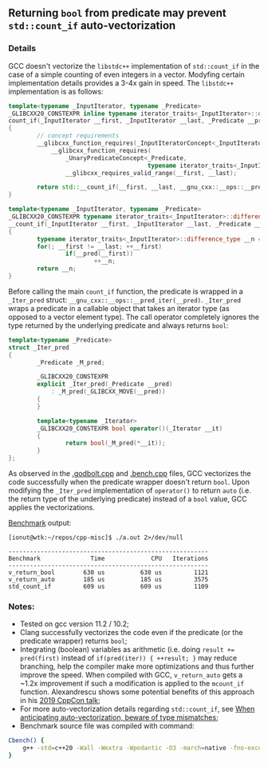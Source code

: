 ## Returning `bool` from predicate may prevent `std::count_if` auto-vectorization

### Details

GCC doesn't vectorize the ```libstdc++``` implementation of ```std::count_if``` in the case of a simple counting of even integers in a vector. Modyfing certain implementation details provides a 3-4x gain in speed.
The ```libstdc++``` implementation is as follows:

```cpp
template<typename _InputIterator, typename _Predicate>
_GLIBCXX20_CONSTEXPR inline typename iterator_traits<_InputIterator>::difference_type
count_if(_InputIterator __first, _InputIterator __last, _Predicate __pred)
{
        // concept requirements
        __glibcxx_function_requires(_InputIteratorConcept<_InputIterator>)
            __glibcxx_function_requires(
                _UnaryPredicateConcept<_Predicate,
                                       typename iterator_traits<_InputIterator>::value_type>)
                __glibcxx_requires_valid_range(__first, __last);

        return std::__count_if(__first, __last, __gnu_cxx::__ops::__pred_iter(__pred));
}

template<typename _InputIterator, typename _Predicate>
_GLIBCXX20_CONSTEXPR typename iterator_traits<_InputIterator>::difference_type
__count_if(_InputIterator __first, _InputIterator __last, _Predicate __pred)
{
        typename iterator_traits<_InputIterator>::difference_type __n = 0;
        for(; __first != __last; ++__first)
                if(__pred(__first))
                        ++__n;
        return __n;
}

```

Before calling the main ```count_if``` function, the predicate is wrapped in a ```_Iter_pred``` struct: ```__gnu_cxx::__ops::__pred_iter(__pred)```.
```_Iter_pred``` wraps a predicate in a callable object that takes an iterator type (as opposed to a vector element type). The call operator completely ignores the type returned by the underlying predicate and always returns ```bool```:

```cpp
template<typename _Predicate>
struct _Iter_pred
{
        _Predicate _M_pred;

        _GLIBCXX20_CONSTEXPR
        explicit _Iter_pred(_Predicate __pred)
            : _M_pred(_GLIBCXX_MOVE(__pred))
        {
        }

        template<typename _Iterator>
        _GLIBCXX20_CONSTEXPR bool operator()(_Iterator __it)
        {
                return bool(_M_pred(*__it));
        }
};
```

As observed in the [.godbolt.cpp](bool_returned_prevents_vectorization.godbolt.cpp) and [.bench.cpp](bool_returned_prevents_vectorization.bench.cpp) files, GCC vectorizes the code successfully when the predicate wrapper doesn't return ```bool```. Upon modifying the ```_Iter_pred``` implementation of ```operator()``` to return ```auto``` (i.e. the return type of the underlying predicate) instead of a ```bool``` value, GCC applies the vectorizations.

[Benchmark](bool_returned_prevents_vectorization.bench.cpp) output:
```
[ionut@wtk:~/repos/cpp-misc]$ ./a.out 2>/dev/null

--------------------------------------------------------
Benchmark              Time             CPU   Iterations
--------------------------------------------------------
v_return_bool        630 us          630 us         1121
v_return_auto        185 us          185 us         3575
std_count_if         609 us          609 us         1109
```

### Notes:
+ Tested on gcc version 11.2 / 10.2;
+ Clang successfully vectorizes the code even if the predicate (or the predicate wrapper) returns ```bool```;
+ Integrating (boolean) variables as arithmetic (i.e. doing `result += pred(first)` instead of `if(pred(iter)) { ++result; }` may reduce branching, help the compiler make more optimizations and thus further improve the speed. When compiled with GCC, `v_return_auto` gets a ~1.2x improvement if such a modification is applied to the `mcount_if` function. Alexandrescu shows some potential benefits of this approach in his [2019 CppCon talk](https://youtu.be/FJJTYQYB1JQ);
+ For more auto-vectorization details regarding `std::count_if`, see [When anticipating auto-vectorization, beware of type mismatches](https://github.com/niculaionut/cpp-misc/blob/main/simd_prefers_32bit_data.md);
+ Benchmark source file was compiled with command:
```sh
Cbench() {
    g++ -std=c++20 -Wall -Wextra -Wpedantic -O3 -march=native -fno-exceptions -flto "$@" -lbenchmark
}
```
